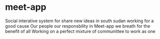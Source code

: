 # meet-app
Social interative system for share new ideas in south sudan 
working for a good cause
Our people our responsbility in Meet-app we breath for the benefit of all 
Working on a perfect mixture of communittee to work as one
